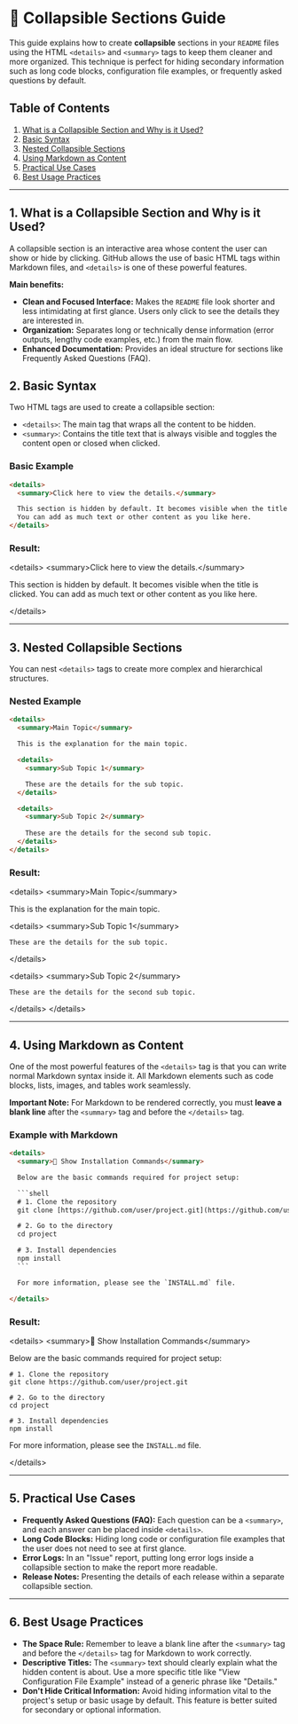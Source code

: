 # 📖 Collapsible Sections Guide

This guide explains how to create **collapsible** sections in your `README` files using the HTML `<details>` and `<summary>` tags to keep them cleaner and more organized. This technique is perfect for hiding secondary information such as long code blocks, configuration file examples, or frequently asked questions by default.

## Table of Contents

1.  [What is a Collapsible Section and Why is it Used?](#1-what-is-a-collapsible-section-and-why-is-it-used)
2.  [Basic Syntax](#2-basic-syntax)
3.  [Nested Collapsible Sections](#3-nested-collapsible-sections)
4.  [Using Markdown as Content](#4-using-markdown-as-content)
5.  [Practical Use Cases](#5-practical-use-cases)
6.  [Best Usage Practices](#6-best-usage-practices)

-----

## 1\. What is a Collapsible Section and Why is it Used?

A collapsible section is an interactive area whose content the user can show or hide by clicking. GitHub allows the use of basic HTML tags within Markdown files, and `<details>` is one of these powerful features.

**Main benefits:**

  - **Clean and Focused Interface:** Makes the `README` file look shorter and less intimidating at first glance. Users only click to see the details they are interested in.
  - **Organization:** Separates long or technically dense information (error outputs, lengthy code examples, etc.) from the main flow.
  - **Enhanced Documentation:** Provides an ideal structure for sections like Frequently Asked Questions (FAQ).

## 2\. Basic Syntax

Two HTML tags are used to create a collapsible section:

  - `<details>`: The main tag that wraps all the content to be hidden.
  - `<summary>`: Contains the title text that is always visible and toggles the content open or closed when clicked.

### Basic Example

```html
<details>
  <summary>Click here to view the details.</summary>

  This section is hidden by default. It becomes visible when the title is clicked.
  You can add as much text or other content as you like here.
</details>
```

### Result:

\<details\>
\<summary\>Click here to view the details.\</summary\>

This section is hidden by default. It becomes visible when the title is clicked.
You can add as much text or other content as you like here.

\</details\>

-----

## 3\. Nested Collapsible Sections

You can nest `<details>` tags to create more complex and hierarchical structures.

### Nested Example

```html
<details>
  <summary>Main Topic</summary>

  This is the explanation for the main topic.

  <details>
    <summary>Sub Topic 1</summary>

    These are the details for the sub topic.
  </details>

  <details>
    <summary>Sub Topic 2</summary>
    
    These are the details for the second sub topic.
  </details>
</details>
```

### Result:

\<details\>
\<summary\>Main Topic\</summary\>

This is the explanation for the main topic.

\<details\>
\<summary\>Sub Topic 1\</summary\>

```
These are the details for the sub topic.
```

\</details\>

\<details\>
\<summary\>Sub Topic 2\</summary\>

```
These are the details for the second sub topic.
```

\</details\>
\</details\>

-----

## 4\. Using Markdown as Content

One of the most powerful features of the `<details>` tag is that you can write normal Markdown syntax inside it. All Markdown elements such as code blocks, lists, images, and tables work seamlessly.

**Important Note:** For Markdown to be rendered correctly, you must **leave a blank line** after the `<summary>` tag and before the `</details>` tag.

### Example with Markdown

````html
<details>
  <summary>🚀 Show Installation Commands</summary>

  Below are the basic commands required for project setup:

  ```shell
  # 1. Clone the repository
  git clone [https://github.com/user/project.git](https://github.com/user/project.git)

  # 2. Go to the directory
  cd project

  # 3. Install dependencies
  npm install
  ```

  For more information, please see the `INSTALL.md` file.

</details>
````

### Result:

\<details\>
\<summary\>🚀 Show Installation Commands\</summary\>

Below are the basic commands required for project setup:

```shell
# 1. Clone the repository
git clone https://github.com/user/project.git

# 2. Go to the directory
cd project

# 3. Install dependencies
npm install
```

For more information, please see the `INSTALL.md` file.

\</details\>

-----

## 5\. Practical Use Cases

  - **Frequently Asked Questions (FAQ):** Each question can be a `<summary>`, and each answer can be placed inside `<details>`.
  - **Long Code Blocks:** Hiding long code or configuration file examples that the user does not need to see at first glance.
  - **Error Logs:** In an "Issue" report, putting long error logs inside a collapsible section to make the report more readable.
  - **Release Notes:** Presenting the details of each release within a separate collapsible section.

-----

## 6\. Best Usage Practices

  - **The Space Rule:** Remember to leave a blank line after the `<summary>` tag and before the `</details>` tag for Markdown to work correctly.
  - **Descriptive Titles:** The `<summary>` text should clearly explain what the hidden content is about. Use a more specific title like "View Configuration File Example" instead of a generic phrase like "Details."
  - **Don't Hide Critical Information:** Avoid hiding information vital to the project's setup or basic usage by default. This feature is better suited for secondary or optional information.